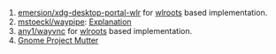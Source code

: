  1. [emersion/xdg-desktop-portal-wlr](https://github.com/emersion/xdg-desktop-portal-wlr) for [wlroots] based implementation.
 2. [mstoeckl/waypipe](https://gitlab.freedesktop.org/mstoeckl/waypipe/): [Explanation](https://mstoeckl.com/notes/gsoc/blog.html)
 3. [any1/wayvnc](https://github.com/any1/wayvnc) for [wlroots] based implementation.
 4. [Gnome Project Mutter](https://wiki.gnome.org/Projects/Mutter/RemoteDesktop)
 
[wlroots]: https://github.com/swaywm/wlroots
